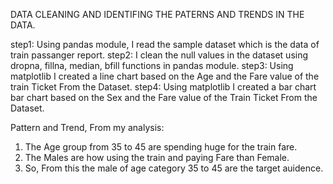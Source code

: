 DATA CLEANING AND IDENTIFING THE PATERNS AND TRENDS IN THE DATA.

step1: Using pandas module, I read the sample dataset which is the data of train passanger report.
step2: I clean the null values in the dataset using dropna, fillna, median, bfill functions in pandas module.
step3: Using matplotlib I created a line chart based on the Age and the Fare value of the train Ticket From the Dataset.
step4: Using matplotlib I created a bar chart bar chart based on the Sex and the Fare value of the Train Ticket From the Dataset.

Pattern and Trend, From my analysis:
1) The Age group from 35 to 45 are spending huge for the  train fare.
2) The Males are how using the train and paying Fare than Female.
3) So, From this the male of age category 35 to 45 are the target auidence.
